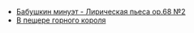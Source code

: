 * [Бабушкин минуэт - Лирическая пьеса op.68 №2](Бабушкин%20минуэт%20-%20Лирическая%20пьеса%20op.68%20№2)
* [В пещере горного короля](В%20пещере%20горного%20короля)